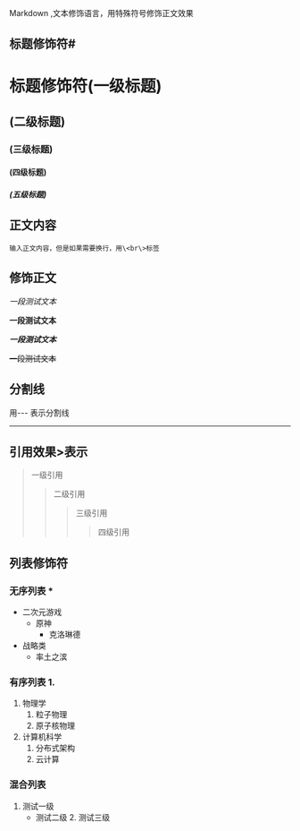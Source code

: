 Markdown ,文本修饰语言，用特殊符号修饰正文效果<br>

## 标题修饰符\#
# 标题修饰符(一级标题)
## (二级标题)
### (三级标题)
#### (四级标题)
##### (五级标题)

## 正文内容

	输入正文内容，但是如果需要换行，用\<br\>标签

## 修饰正文
	
   *一段测试文本*

   **一段测试文本**

   ***一段测试文本***

   ~~一段测试文本~~

## 分割线
 用\-\-\- 表示分割线

---

## 引用效果\>表示
> 一级引用
>> 二级引用
>>> 三级引用
>>>> 四级引用

## 列表修饰符
### 无序列表 \*
* 二次元游戏
  * 原神
    * 克洛琳德
* 战略类
  * 率土之滨
### 有序列表 1.
1. 物理学
   1. 粒子物理
   2. 原子核物理
2. 计算机科学
   1. 分布式架构
   2. 云计算
### 混合列表
1. 测试一级
   * 测试二级
     2. 测试三级

